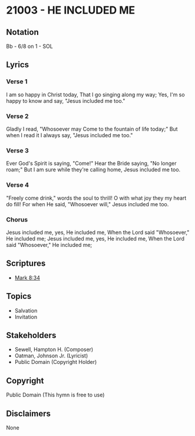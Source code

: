 # 21003 - HE INCLUDED ME

## Notation

Bb - 6/8 on 1 - SOL

## Lyrics

### Verse 1

I am so happy in Christ today, That I go singing along my way; Yes, I'm so happy to know and say, "Jesus included me too."

### Verse 2

Gladly I read, "Whosoever may Come to the fountain of life today;" But when I read it I always say, "Jesus included me too."

### Verse 3

Ever God's Spirit is saying, "Come!" Hear the Bride saying, "No longer roam;" But I am sure while they're calling home, Jesus included me too.

### Verse 4

"Freely come drink," words the soul to thrill! O with what joy they my heart do fill! For when He said, "Whosoever will," Jesus included me too.

### Chorus

Jesus included me, yes, He included me, When the Lord said "Whosoever," He included me; Jesus included me, yes, He included me, When the Lord said "Whosoever," He included me;



## Scriptures

- [Mark 8:34](https://www.biblegateway.com/passage/?search=Mark%208%3A34)

## Topics

- Salvation
- Invitation

## Stakeholders

- Sewell, Hampton H. (Composer)
- Oatman, Johnson  Jr. (Lyricist)
- Public Domain (Copyright Holder)

## Copyright

Public Domain
(This hymn is free to use)

## Disclaimers

None

